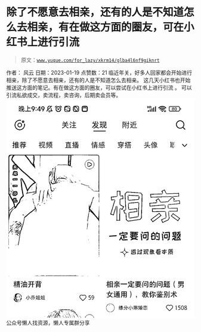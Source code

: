 # 除了不愿意去相亲，还有的人是不知道怎么去相亲，有在做这方面的圈友，可在小红书上进行引流

> 原文：[`www.yuque.com/for_lazy/xkrm14/glba4l6nf9giknrt`](https://www.yuque.com/for_lazy/xkrm14/glba4l6nf9giknrt)

<ne-p id="u03550286" data-lake-id="u03550286"><ne-text id="u2a997a1a">作者： 风云</ne-text></ne-p> <ne-p id="u4dddea47" data-lake-id="u4dddea47"><ne-text id="ua1b5331f">日期：2023-01-19</ne-text></ne-p> <ne-p id="u02432d29" data-lake-id="u02432d29"><ne-text id="u3458bc31">点赞数：</ne-text><ne-text id="ud50c1355" ne-bold="true">21</ne-text></ne-p> <ne-hole id="u44971c67" data-lake-id="u44971c67"><ne-card data-card-name="hr" data-card-type="block" id="DoOEu" data-event-boundary="card"><ne-p id="u8883dad0" data-lake-id="u8883dad0"><ne-text id="uac2f067e">临近年关，好多人回家都会开始进行相亲，除了不愿意去相亲，还有的人是不知道怎么去相亲。</ne-text> <ne-text id="u09d4f1b0">这几天小红书也开始推送这方面的笔记。有在做这方面的圈友，可以尝试在小红书上进行引流 。 可以引流私欲成交，卖流程，卖咨询，后期卖会员等。</ne-text></ne-p> <ne-p id="ub1d6b04a" data-lake-id="ub1d6b04a"><ne-card data-card-name="image" data-card-type="inline" id="pxfhj" data-event-boundary="card">![](img/5c371b0ee2e4453293c698d86440e309.png)</ne-card></ne-p> <ne-hole id="ue7459ebc" data-lake-id="ue7459ebc"><ne-card data-card-name="hr" data-card-type="block" id="monpb" data-event-boundary="card"><ne-p id="ue38c45de" data-lake-id="ue38c45de"><ne-text id="u540f091b">公众号懒人找资源，懒人专属群分享</ne-text></ne-p></ne-card></ne-hole></ne-card></ne-hole>